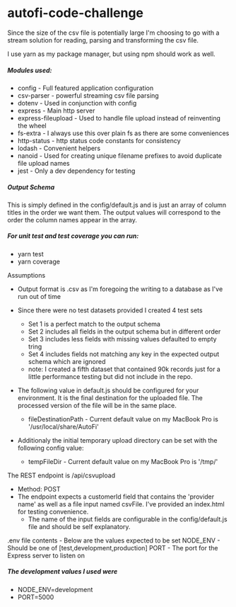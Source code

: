 # autofi-code-challenge

Since the size of the csv file is potentially large I'm choosing to go with a stream solution for reading, parsing and transforming the csv file.

I use yarn as my package manager, but using npm should work as well.

##### Modules used:
* config - Full featured application configuration
* csv-parser - powerful streaming csv file parsing
* dotenv - Used in conjunction with config
* express - Main http server
* express-fileupload - Used to handle file upload instead of reinventing the wheel
* fs-extra - I always use this over plain fs as there are some conveniences
* http-status - http status code constants for consistency
* lodash - Convenient helpers
* nanoid - Used for creating unique filename prefixes to avoid duplicate file upload names
* jest - Only a dev dependency for testing

##### Output Schema
This is simply defined in the config/default.js and is just an array of column titles in the order we want them. The output values will correspond to the order the column names appear in the array.

##### For unit test and test coverage you can run:
* yarn test
* yarn coverage

Assumptions
* Output format is .csv as I'm foregoing the writing to a database as I've run out of time
* Since there were no test datasets provided I created 4 test sets
  * Set 1 is a perfect match to the output schema
  * Set 2 includes all fields in the output schema but in different order
  * Set 3 includes less fields with missing values defaulted to empty tring
  * Set 4 includes fields not matching any key in the expected output schema which are ignored
  * note: I created a fifth dataset that contained 90k records just for a little performance testing but did not include in the repo.

* The following value in default.js should be configured for your environment. It is the final destination for the uploaded file. The processed version of the file will be in the same place.
  * fileDestinationPath - Current default value on my MacBook Pro is '/usr/local/share/AutoFi'
* Additionaly the initial temporary upload directory can be set with the following config value:
  * tempFileDir - Current default value on my MacBook Pro is '/tmp/' 

The REST endpoint is /api/csvupload
* Method: POST
* The endpoint expects a customerId field that contains the 'provider name' as well as a file input named csvFile. I've provided an index.html for testing convenience.
  * The name of the input fields are configurable in the config/default.js file and should be self explanatory.
  
.env file contents - Below are the values expected to be set
NODE_ENV - Should be one of [test,development,production]
PORT - The port for the Express server to listen on

##### The development values I used were
* NODE_ENV=development
* PORT=5000
